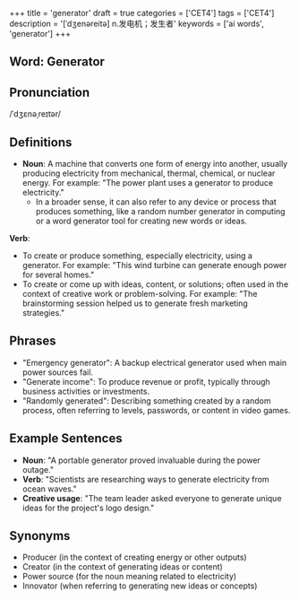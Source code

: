 +++
title = 'generator'
draft = true
categories = ['CET4']
tags = ['CET4']
description = '[ˈdʒenəreitə] n.发电机；发生者'
keywords = ['ai words', 'generator']
+++

## Word: Generator

## Pronunciation
/ˈdʒɛnəˌreɪtər/

## Definitions
- **Noun**: A machine that converts one form of energy into another, usually producing electricity from mechanical, thermal, chemical, or nuclear energy. For example: "The power plant uses a generator to produce electricity."
  - In a broader sense, it can also refer to any device or process that produces something, like a random number generator in computing or a word generator tool for creating new words or ideas.

**Verb**: 
- To create or produce something, especially electricity, using a generator. For example: "This wind turbine can generate enough power for several homes."
- To create or come up with ideas, content, or solutions; often used in the context of creative work or problem-solving. For example: "The brainstorming session helped us to generate fresh marketing strategies."

## Phrases
- "Emergency generator": A backup electrical generator used when main power sources fail.
- "Generate income": To produce revenue or profit, typically through business activities or investments.
- "Randomly generated": Describing something created by a random process, often referring to levels, passwords, or content in video games.

## Example Sentences
- **Noun**: "A portable generator proved invaluable during the power outage."
- **Verb**: "Scientists are researching ways to generate electricity from ocean waves."
- **Creative usage**: "The team leader asked everyone to generate unique ideas for the project's logo design."

## Synonyms
- Producer (in the context of creating energy or other outputs)
- Creator (in the context of generating ideas or content)
- Power source (for the noun meaning related to electricity)
- Innovator (when referring to generating new ideas or concepts)
